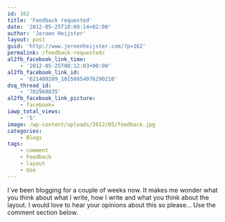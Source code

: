 ```yaml
---
id: 162
title: 'Feedback requested'
date: '2012-05-25T10:09:14+02:00'
author: 'Jeroen Heijster'
layout: post
guid: 'http://www.jeroenheijster.com/?p=162'
permalink: /feedback-requested/
al2fb_facebook_link_time:
    - '2012-05-25T08:12:03+00:00'
al2fb_facebook_link_id:
    - '621480209_10150954076290210'
dsq_thread_id:
    - '702968835'
al2fb_facebook_link_picture:
    - facebook=
iawp_total_views:
    - '5'
image: /wp-content/uploads/2012/05/feedback.jpg
categories:
    - Blogs
tags:
    - comment
    - Feedback
    - layout
    - Use
---
```


I´ve been blogging for a couple of weeks now. It makes me wonder what you think about what I write, how I write and what you think about the layout. I would love to hear your opinions about this so please… Use the comment section below.

<div></div><div></div><div></div>